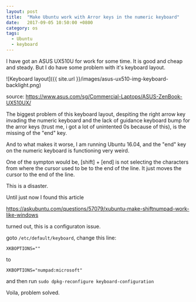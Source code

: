 ```yaml
---
layout: post
title:  "Make Ubuntu work with Arror keys in the numeric keyboard"
date:   2017-09-05 10:50:00 +0800
category: os
tags: 
  - Ubuntu
  - keyboard
---
```


I have got an ASUS UX510U for work for some time. It is good and cheap and steady. But I do have some problem with it's keyboard layout. 

![Keyboard layout]({{ site.url }}/images/asus-ux510-img-keyboard-backlight.png)

source: https://www.asus.com/sg/Commercial-Laptops/ASUS-ZenBook-UX510UX/

The biggest problem of this keyboard layout, despiting the right arrow key invading the numeric keyboard and the lack of 
guidance keyboard bump for the arror keys (trust me, i got a lot of unintented 0s because of this),  is the missing of the "end" key.


And to what makes it worse, I am running Ubuntu 16.04, and the "end" key on the numeric keyboard is functioning very weird.

One of the sympton would be, [shift] + [end] is not selecting the characters from where the cursor used to be to the end of the line. 
It just moves the cursor to the end of the line.

This is a disaster.

Until just now I found this article 

https://askubuntu.com/questions/57079/xubuntu-make-shiftnumpad-work-like-windows

turned out, this is a configuraton issue.

goto `/etc/default/keyboard`, change this line:

```
XKBOPTIONS=""
```

to

```
XKBOPTIONS="numpad:microsoft"
```

and then run `sudo dpkg-reconfigure keyboard-configuration`


Voila, problem solved.

